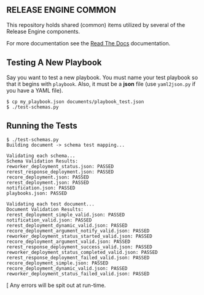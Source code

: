 RELEASE ENGINE COMMON
---------------------

This repository holds shared (common) items utilized by several of the Release Engine components.

For more documentation see the
[Read The Docs](http://release-engine.readthedocs.org/en/latest/components/recore.html)
documentation.


Testing A New Playbook
----------------------

Say you want to test a new playbook. You must name your test playbook
so that it begins with ``playbook``. Also, it must be a **json** file
(use ``yaml2json.py`` if you have a YAML file).

    $ cp my_playbook.json documents/playbook_test.json
	$ ./test-schemas.py


Running the Tests
-----------------

    $ ./test-schemas.py
    Building document -> schema test mapping...

    Validating each schema...
    Schema Validation Results:
    reworker_deployment_status.json: PASSED
    rerest_response_deployment.json: PASSED
    recore_deployment.json: PASSED
    rerest_deployment.json: PASSED
    notification.json: PASSED
    playbooks.json: PASSED

    Validating each test document...
    Document Validation Results:
    rerest_deployment_simple_valid.json: PASSED
    notification_valid.json: PASSED
    rerest_deployment_dynamic_valid.json: PASSED
    recore_deployment_argument_notify_valid.json: PASSED
    reworker_deployment_status_started_valid.json: PASSED
    recore_deployment_argument_valid.json: PASSED
    rerest_response_deployment_success_valid.json: PASSED
    reworker_deployment_status_completed_valid.json: PASSED
    rerest_response_deployment_failed_valid.json: PASSED
    recore_deployment_simple.json: PASSED
    recore_deployment_dynamic_valid.json: PASSED
    reworker_deployment_status_failed_valid.json: PASSED
[
Any errors will be spit out at run-time.
